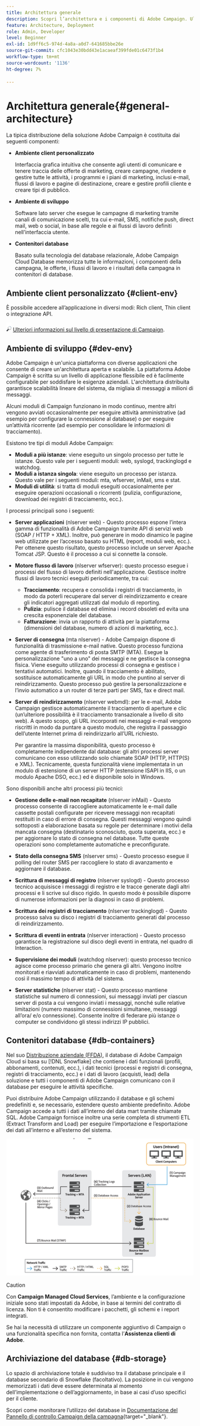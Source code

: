 ```yaml
---
title: Architettura generale
description: Scopri l’architettura e i componenti di Adobe Campaign. Ulteriori informazioni sulla personalizzazione della console client e dell’ambiente.
feature: Architecture, Deployment
role: Admin, Developer
level: Beginner
exl-id: 1d9ff6c5-974d-4a8a-a0d7-641685bbe26e
source-git-commit: cfc1043e30bdd43e1acaeaf399fde01c6473f1b4
workflow-type: tm+mt
source-wordcount: '1136'
ht-degree: 7%

---
```


# Architettura generale{#general-architecture}

La tipica distribuzione della soluzione Adobe Campaign è costituita dai seguenti componenti:

* **Ambiente client personalizzato**

  Interfaccia grafica intuitiva che consente agli utenti di comunicare e tenere traccia delle offerte di marketing, creare campagne, rivedere e gestire tutte le attività, i programmi e i piani di marketing, inclusi e-mail, flussi di lavoro e pagine di destinazione, creare e gestire profili cliente e creare tipi di pubblico.

* **Ambiente di sviluppo**

  Software lato server che esegue le campagne di marketing tramite canali di comunicazione scelti, tra cui e-mail, SMS, notifiche push, direct mail, web o social, in base alle regole e ai flussi di lavoro definiti nell’interfaccia utente.

* **Contenitori database**

  Basato sulla tecnologia del database relazionale, Adobe Campaign Cloud Database memorizza tutte le informazioni, i componenti della campagna, le offerte, i flussi di lavoro e i risultati della campagna in contenitori di database.

## Ambiente client personalizzato {#client-env}

È possibile accedere all’applicazione in diversi modi: Rich client, Thin client o integrazione API.

![](../assets/do-not-localize/glass.png) [Ulteriori informazioni sul livello di presentazione di Campaign](../start/ac-components.md).

## Ambiente di sviluppo {#dev-env}

Adobe Campaign è un&#39;unica piattaforma con diverse applicazioni che consente di creare un&#39;architettura aperta e scalabile. La piattaforma Adobe Campaign è scritta su un livello di applicazione flessibile ed è facilmente configurabile per soddisfare le esigenze aziendali. L&#39;architettura distribuita garantisce scalabilità lineare del sistema, da migliaia di messaggi a milioni di messaggi.

Alcuni moduli di Campaign funzionano in modo continuo, mentre altri vengono avviati occasionalmente per eseguire attività amministrative (ad esempio per configurare la connessione al database) o per eseguire un’attività ricorrente (ad esempio per consolidare le informazioni di tracciamento).

Esistono tre tipi di moduli Adobe Campaign:

* **Moduli a più istanze**: viene eseguito un singolo processo per tutte le istanze. Questo vale per i seguenti moduli: web, syslogd, trackinglogd e watchdog.
* **Moduli a istanza singola**: viene eseguito un processo per istanza. Questo vale per i seguenti moduli: mta, wfserver, inMail, sms e stat.
* **Moduli di utilità**: si tratta di moduli eseguiti occasionalmente per eseguire operazioni occasionali o ricorrenti (pulizia, configurazione, download dei registri di tracciamento, ecc.).

I processi principali sono i seguenti:

* **Server applicazioni** (nlserver web) - Questo processo espone l’intera gamma di funzionalità di Adobe Campaign tramite API di servizi web (SOAP / HTTP + XML). Inoltre, può generare in modo dinamico le pagine web utilizzate per l’accesso basato su HTML (report, moduli web, ecc.). Per ottenere questo risultato, questo processo include un server Apache Tomcat JSP. Questo è il processo a cui si connette la console.

* **Motore flusso di lavoro** (nlserver wfserver): questo processo esegue i processi del flusso di lavoro definiti nell&#39;applicazione. Gestisce inoltre flussi di lavoro tecnici eseguiti periodicamente, tra cui:

   * **Tracciamento**: recupera e consolida i registri di tracciamento, in modo da poterli recuperare dal server di reindirizzamento e creare gli indicatori aggregati utilizzati dal modulo di reporting.
   * **Pulizia**: pulisce il database ed elimina i record obsoleti ed evita una crescita esponenziale del database.
   * **Fatturazione**: invia un rapporto di attività per la piattaforma (dimensioni del database, numero di azioni di marketing, ecc.).

* **Server di consegna** (mta nlserver) - Adobe Campaign dispone di funzionalità di trasmissione e-mail native. Questo processo funziona come agente di trasferimento di posta SMTP (MTA). Esegue la personalizzazione &quot;uno a uno&quot; dei messaggi e ne gestisce la consegna fisica. Viene eseguito utilizzando processi di consegna e gestisce i tentativi automatici. Inoltre, quando il tracciamento è abilitato, sostituisce automaticamente gli URL in modo che puntino al server di reindirizzamento. Questo processo può gestire la personalizzazione e l’invio automatico a un router di terze parti per SMS, fax e direct mail.

* **Server di reindirizzamento** (nlserver webmdl): per le e-mail, Adobe Campaign gestisce automaticamente il tracciamento di aperture e clic (un’ulteriore possibilità è il tracciamento transazionale a livello di sito web). A questo scopo, gli URL incorporati nei messaggi e-mail vengono riscritti in modo da puntare a questo modulo, che registra il passaggio dell’utente Internet prima di reindirizzarlo all’URL richiesto.

  Per garantire la massima disponibilità, questo processo è completamente indipendente dal database: gli altri processi server comunicano con esso utilizzando solo chiamate SOAP (HTTP, HTTP(S) e XML). Tecnicamente, questa funzionalità viene implementata in un modulo di estensione di un server HTTP (estensione ISAPI in IIS, o un modulo Apache DSO, ecc.) ed è disponibile solo in Windows.

Sono disponibili anche altri processi più tecnici:

* **Gestione delle e-mail non recapitate** (nlserver inMail) - Questo processo consente di raccogliere automaticamente le e-mail dalle cassette postali configurate per ricevere messaggi non recapitati restituiti in caso di errore di consegna. Questi messaggi vengono quindi sottoposti a elaborazione basata su regole per determinare i motivi della mancata consegna (destinatario sconosciuto, quota superata, ecc.) e per aggiornare lo stato di consegna nel database. Tutte queste operazioni sono completamente automatiche e preconfigurate.

* **Stato della consegna SMS** (nlserver sms) - Questo processo esegue il polling del router SMS per raccogliere lo stato di avanzamento e aggiornare il database.

* **Scrittura di messaggi di registro** (nlserver syslogd) - Questo processo tecnico acquisisce i messaggi di registro e le tracce generate dagli altri processi e li scrive sul disco rigido. In questo modo è possibile disporre di numerose informazioni per la diagnosi in caso di problemi.

* **Scrittura dei registri di tracciamento** (nlserver trackinglogd) - Questo processo salva su disco i registri di tracciamento generati dal processo di reindirizzamento.

* **Scrittura di eventi in entrata** (nlserver interaction) - Questo processo garantisce la registrazione sul disco degli eventi in entrata, nel quadro di Interaction.

* **Supervisione dei moduli** (watchdog nlserver): questo processo tecnico agisce come processo primario che genera gli altri. Vengono inoltre monitorati e riavviati automaticamente in caso di problemi, mantenendo così il massimo tempo di attività del sistema.

* **Server statistiche** (nlserver stat) - Questo processo mantiene statistiche sul numero di connessioni, sui messaggi inviati per ciascun server di posta a cui vengono inviati i messaggi, nonché sulle relative limitazioni (numero massimo di connessioni simultanee, messaggi all’ora/ e/o connessione). Consente inoltre di federare più istanze o computer se condividono gli stessi indirizzi IP pubblici.


## Contenitori database {#db-containers}

Nel suo [Distribuzione aziendale (FFDA)](enterprise-deployment.md), il database di Adobe Campaign Cloud si basa su [!DNL Snowflake] che contiene i dati funzionali (profili, abbonamenti, contenuti, ecc.), i dati tecnici (processi e registri di consegna, registri di tracciamento, ecc.) e i dati di lavoro (acquisti, lead) della soluzione e tutti i componenti di Adobe Campaign comunicano con il database per eseguire le attività specifiche.

Puoi distribuire Adobe Campaign utilizzando il database e gli schemi predefiniti e, se necessario, estendere questo ambiente predefinito. Adobe Campaign accede a tutti i dati all’interno del data mart tramite chiamate SQL. Adobe Campaign fornisce inoltre una serie completa di strumenti ETL (Extract Transform and Load) per eseguire l’importazione e l’esportazione dei dati all’interno e all’esterno del sistema.

![](assets/data-flow-diagram.png)


>[!CAUTION]
>
>Con **Campaign Managed Cloud Services**, l’ambiente e la configurazione iniziale sono stati impostati da Adobe, in base ai termini del contratto di licenza. Non ti è consentito modificare i pacchetti, gli schemi e i report integrati.
>
>Se hai la necessità di utilizzare un componente aggiuntivo di Campaign o una funzionalità specifica non fornita, contatta l’**Assistenza clienti di Adobe**.

## Archiviazione del database {#db-storage}

Lo spazio di archiviazione totale è suddiviso tra il database principale e il database secondario di Snowflake (facoltativo). La posizione in cui vengono memorizzati i dati deve essere determinata al momento dell’implementazione o dell’aggiornamento, in base ai casi d’uso specifici per il cliente.

Scopri come monitorare l’utilizzo del database in [Documentazione del Pannello di controllo Campaign della campagna](https://experienceleague.adobe.com/docs/control-panel/using/performance-monitoring/database-monitoring/database-monitoring.html){target="_blank"}.